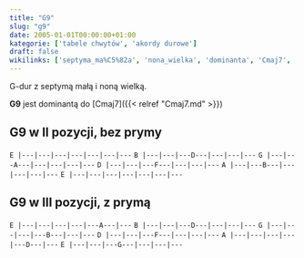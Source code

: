 ```yaml
---
title: "G9"
slug: "g9"
date: 2005-01-01T00:00:00+01:00
kategorie: ['tabele chwytów', 'akordy durowe']
draft: false
wikilinks: ['septyma_ma%C5%82a', 'nona_wielka', 'dominanta', 'Cmaj7', 'bez_prymy']
---
```

G-dur z septymą małą<!-- link nie odnosił się do niczego --> i noną
wielką<!-- link nie odnosił się do niczego -->.

**G9** jest dominantą<!-- link nie odnosił się do niczego --> do
[Cmaj7]({{< relref "Cmaj7.md" >}})

## G9 w II pozycji, bez prymy<!-- link nie odnosił się do niczego -->

`E |---|---|---|---|---|---|---`
`B |---|---|---D---|---|---|---`
`G |---|---A---|---|---|---|---`
`D |---|---|---F---|---|---|---`
`A |---|---B---|---|---|---|---`
`E |---|---|---|---|---|---|---`

## G9 w III pozycji, z prymą

`E |---|---|---|---|---A---|---`
`B |---|---|---D---|---|---|---`
`G |---|---|---|---B---|---|---`
`D |---|---|---F---|---|---|---`
`A |---|---|---|---|---D---|---`
`E |---|---|---G---|---|---|---`


